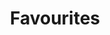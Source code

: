 ---
title: "Favourites"
caption: "Three favourite songs!"
masterVideo: "kQaRh73aJ64"
answer1: "9jK-NcRmVcw"
answer2: "UbxUSsFXYo4"
answer3: "iPUmE-tne5U"
quizdate: 2020-09-04
draft: false
imglink: "favourites-title.png"
weight: 5
---